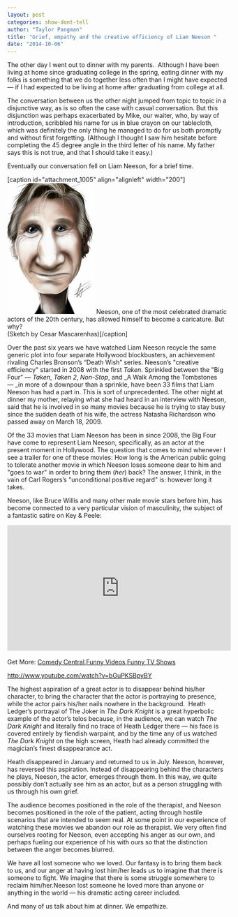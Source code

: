 ```yaml
---
layout: post
categories: show-dont-tell
author: "Taylor Pangman"
title: "Grief, empathy and the creative efficiency of Liam Neeson "
date: "2014-10-06"
---
```


The other day I went out to dinner with my parents.  Although I have been living at home since graduating college in the spring, eating dinner with my folks is something that we do together less often than I might have expected — if I had expected to be living at home after graduating from college at all.

The conversation between us the other night jumped from topic to topic in a disjunctive way, as is so often the case with casual conversation. But this disjunction was perhaps exacerbated by Mike, our waiter, who, by way of introduction, scribbled his name for us in blue crayon on our tablecloth, which was definitely the only thing he managed to do for us both promptly and without first forgetting. (Although I thought I saw him hesitate before completing the 45 degree angle in the third letter of his name. My father says this is not true, and that I should take it easy.)

Eventually our conversation fell on Liam Neeson, for a brief time.

\[caption id="attachment\_1005" align="alignleft" width="200"\][![Neeson, one of the most celebrated dramatic actors of the 20th century, has allowed himself to become a bit of a caricature of himself. But why?  (Sketch by Cesar Mascarenhas)](images/Neeson-200x300.jpg)](http://www.thehighscreen.com/wp-content/uploads/2014/10/Neeson.jpg) Neeson, one of the most celebrated dramatic actors of the 20th century, has allowed himself to become a caricature. But why?  
(Sketch by Cesar Mascarenhas)\[/caption\]

Over the past six years we have watched Liam Neeson recycle the same generic plot into four separate Hollywood blockbusters, an achievement rivaling Charles Bronson’s “Death Wish” series. Neeson’s "creative efficiency" started in 2008 with the first _Taken_. Sprinkled between the "Big Four" — _Taken_, _Taken 2_, _Non-Stop_, and _A Walk Among the Tombstones — _in more of a downpour than a sprinkle, have been 33 films that Liam Neeson has had a part in. This is sort of unprecedented. The other night at dinner my mother, relaying what she had heard in an interview with Neeson, said that he is involved in so many movies because he is trying to stay busy since the sudden death of his wife, the actress Natasha Richardson who passed away on March 18, 2009.  

Of the 33 movies that Liam Neeson has been in since 2008, the Big Four have come to represent Liam Neeson, specifically, as an actor at the present moment in Hollywood. The question that comes to mind whenever I see a trailer for one of these movies: How long is the American public going to tolerate another movie in which Neeson loses someone dear to him and "goes to war" in order to bring them (_her_) back? The answer, I think, in the vain of Carl Rogers’s "unconditional positive regard" is: however long it takes.

Neeson, like Bruce Willis and many other male movie stars before him, has become connected to a very particular vision of masculinity, the subject of a fantastic satire on Key & Peele:

<iframe src="http://media.mtvnservices.com/embed/mgid:arc:video:comedycentral.com:769f7ec0-0692-4d62-9b45-0d88074bffc1" width="512" height="288" frameborder="0"></iframe>

Get More: [Comedy Central](http://www.cc.com),[Funny Videos](http://www.cc.com/funny-videos),[Funny TV Shows](http://www.cc.com/shows)

http://www.youtube.com/watch?v=bGuPKSBpyBY

The highest aspiration of a great actor is to disappear behind his/her character, to bring the character that the actor is portraying to presence, while the actor pairs his/her nails nowhere in the background.  Heath Ledger’s portrayal of The Joker in _The Dark Knight_ is a great hyperbolic example of the actor’s telos because, in the audience, we can watch _The Dark Knight_ and literally find no trace of Heath Ledger there — his face is covered entirely by fiendish warpaint, and by the time any of us watched _The Dark Knight_ on the high screen, Heath had already committed the magician’s finest disappearance act.

Heath disappeared in January and returned to us in July. Neeson, however, has reversed this aspiration. Instead of disappearing behind the characters he plays, Neeson, the actor, emerges through them. In this way, we quite possibly don’t actually see him as an actor, but as a person struggling with us through his own grief.

The audience becomes positioned in the role of the therapist, and Neeson becomes positioned in the role of the patient, acting through hostile scenarios that are intended to seem real. At some point in our experience of watching these movies we abandon our role as therapist. We very often find ourselves rooting for Neeson, even accepting his anger as our own, and perhaps fueling our experience of his with ours so that the distinction between the anger becomes blurred.

We have all lost someone who we loved. Our fantasy is to bring them back to us, and our anger at having lost him/her leads us to imagine that there is someone to fight. We imagine that there is some struggle somewhere to reclaim him/her.Neeson lost someone he loved more than anyone or anything in the world — his dramatic acting career included. 

And many of us talk about him at dinner. We empathize.

